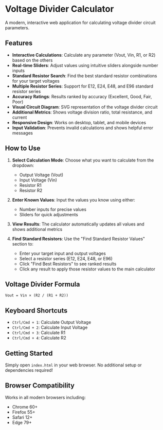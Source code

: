 # Voltage Divider Calculator

A modern, interactive web application for calculating voltage divider circuit parameters.

## Features

- **Interactive Calculations**: Calculate any parameter (Vout, Vin, R1, or R2) based on the others
- **Real-time Sliders**: Adjust values using intuitive sliders alongside number inputs
- **Standard Resistor Search**: Find the best standard resistor combinations for your target voltages
- **Multiple Resistor Series**: Support for E12, E24, E48, and E96 standard resistor series
- **Accuracy Ratings**: Results ranked by accuracy (Excellent, Good, Fair, Poor)
- **Visual Circuit Diagram**: SVG representation of the voltage divider circuit
- **Additional Metrics**: Shows voltage division ratio, total resistance, and current
- **Responsive Design**: Works on desktop, tablet, and mobile devices
- **Input Validation**: Prevents invalid calculations and shows helpful error messages

## How to Use

1. **Select Calculation Mode**: Choose what you want to calculate from the dropdown:
   - Output Voltage (Vout)
   - Input Voltage (Vin) 
   - Resistor R1
   - Resistor R2

2. **Enter Known Values**: Input the values you know using either:
   - Number inputs for precise values
   - Sliders for quick adjustments

3. **View Results**: The calculator automatically updates all values and shows additional metrics

4. **Find Standard Resistors**: Use the "Find Standard Resistor Values" section to:
   - Enter your target input and output voltages
   - Select a resistor series (E12, E24, E48, or E96)
   - Click "Find Best Resistors" to see ranked results
   - Click any result to apply those resistor values to the main calculator

## Voltage Divider Formula

```
Vout = Vin × (R2 / (R1 + R2))
```

## Keyboard Shortcuts

- `Ctrl/Cmd + 1`: Calculate Output Voltage
- `Ctrl/Cmd + 2`: Calculate Input Voltage  
- `Ctrl/Cmd + 3`: Calculate R1
- `Ctrl/Cmd + 4`: Calculate R2

## Getting Started

Simply open `index.html` in your web browser. No additional setup or dependencies required!

## Browser Compatibility

Works in all modern browsers including:
- Chrome 60+
- Firefox 55+
- Safari 12+
- Edge 79+
